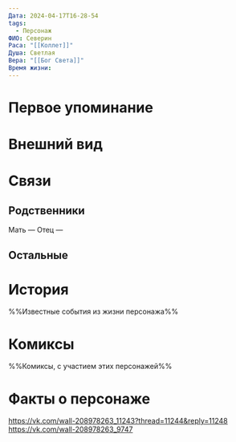 ```yaml
---
Дата: 2024-04-17T16-28-54
tags:
  - Персонаж
ФИО: Северин
Раса: "[[Коллет]]"
Душа: Светлая
Вера: "[[Бог Света]]"
Время жизни:
---
```

# Первое упоминание

# Внешний вид

# Связи
## Родственники
Мать —
Отец — 
## Остальные 

# История
%%Известные события из жизни персонажа%%
# Комиксы
%%Комиксы, с участием этих персонажей%%
# Факты о персонаже
https://vk.com/wall-208978263_11243?thread=11244&reply=11248
https://vk.com/wall-208978263_9747

